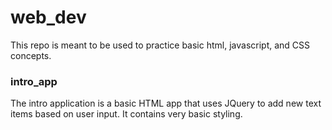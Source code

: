 # web_dev
This repo is meant to be used to practice basic html, javascript, and CSS concepts.

### intro_app
The intro application is a basic HTML app that uses JQuery to add new text items based on user input. It contains very basic styling. 